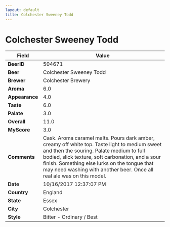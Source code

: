 ```yaml
---
layout: default
title: Colchester Sweeney Todd
---
```


# Colchester Sweeney Todd

| Field         | Value     |
|---------------|-----------|
| **BeerID** | 504671 |
| **Beer** | Colchester Sweeney Todd |
| **Brewer** | Colchester Brewery |
| **Aroma** | 6.0 |
| **Appearance** | 4.0 |
| **Taste** | 6.0 |
| **Palate** | 3.0 |
| **Overall** | 11.0 |
| **MyScore** | 3.0 |
| **Comments** | Cask. Aroma caramel malts. Pours dark amber, creamy off white top. Taste light to medium sweet and then the souring. Palate medium to full bodied, slick texture, soft carbonation, and a sour finish. Something else lurks on the tongue that may need washing with another beer. Once all real ale was on this model. |
| **Date** | 10/16/2017 12:37:07 PM |
| **Country** | England |
| **State** | Essex |
| **City** | Colchester |
| **Style** | Bitter - Ordinary / Best |
